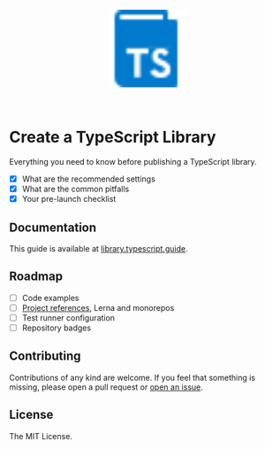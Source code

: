 <p align="center">
  <img src=".gitbook/assets/logo.svg" width="140" role="presentation">
</p>

<br>

# Create a TypeScript Library

Everything you need to know before publishing a TypeScript library.

- [x] What are the recommended settings
- [x] What are the common pitfalls
- [x] Your pre-launch checklist

## Documentation

This guide is available at [library.typescript.guide](https://library.typescript.guide/).

## Roadmap

- [ ] Code examples
- [ ] [Project references](https://www.typescriptlang.org/docs/handbook/project-references.html),
      Lerna and monorepos
- [ ] Test runner configuration
- [ ] Repository badges

## Contributing

Contributions of any kind are welcome. If you feel that something is missing, please open a pull
request or [open an issue](https://github.com/karol-majewski/create-typescript-library/issues/new).

## License

The MIT License.
